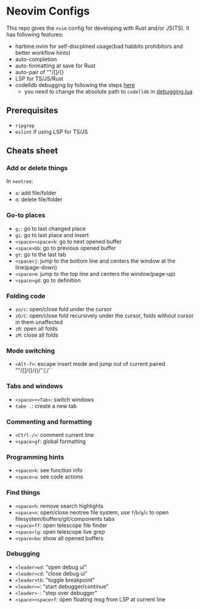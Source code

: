 # Neovim Configs 

This repo gives the `nvim` config for developing with Rust and/or JS(TS). It has following features:
- hartime.nvim for self-discplined usage(bad habbits prohibitors and better workflow hints)
- auto-completion
- auto-formatting at save for Rust 
- auto-pair of ""/[]/{}
- LSP for TS/JS/Rust
- codelldb debugging by following the steps [here](https://github.com/mfussenegger/nvim-dap/wiki/C-C---Rust-(via--codelldb))
    - you need to change the absolute path to `codelldb` in [debugging.lua](/lua/plugins/debugging.lua) 

## Prerequisites 
- `ripgrep`
- `eslint` if using LSP for TS/JS

## Cheats sheet

### Add or delete things 
In `neotree`:
- `a`: add file/folder
- `d`: delete file/folder 

### Go-to places
- `g;`: go to last changed place
- `gi`: go to last place and insert
- `<space><space>b`: go to next opened buffer 
- `<space>bb`: go to previous opened buffer 
- `gt`: go to the last tab
- `<space>j`: jump to the bottom line and centers the window at the line(page-down)
- `<space>m`: jump to the top line and centers the window(page-up)
- `<space>gd`: go to definition

### Folding code
- `zo/c`: open/close fold under the cursor
- `zO/C`: open/close fold recursively under the cursor, folds without cursor in them unaffected
- `zR`: open all folds 
- `zM`: close all folds 

### Mode switching
- `<Alt-f>`: escape insert mode and jump out of current paired ""/[]/{}/()/''/,/``

### Tabs and windows
- `<space>+<Tab>`: switch windows 
- `tabe .`: create a new tab

### Commenting and formatting
- `<Ctrl-/>`: comment current line
- `<space>gf`: global formatting

### Programming hints
- `<space>k`: see function info
- `<space>a`: see code actions

### Find things
- `<space>h`: remove search highlights 
- `<space>n`: open/close neotree file system, use `f`/`b`/`g`/`c` to open filesystem/buffers/git/components tabs
- `<space>ff`: open telescope file finder 
- `<space>lg`: open telescope live grep 
- `<space>bo`: show all opened buffers

### Debugging
- `<leader>od`: "open debug ui"
- `<leader>cd`: "close debug ui"
- `<leader>tb`: "toggle breakpoint"
- `<leader>=`: "start debugger/continue"
- `<leader>-`: "step over debugger"
- `<space><space>f`: open floating msg from LSP at current line
